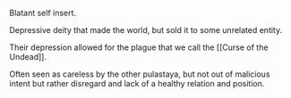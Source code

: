 Blatant self insert.

Depressive deity that made the world, but sold it to some unrelated entity.

Their depression allowed for the plague that we call the [[Curse of the Undead]].

Often seen as careless by the other pulastaya, but not out of malicious intent but rather disregard and lack of a healthy relation and position.
